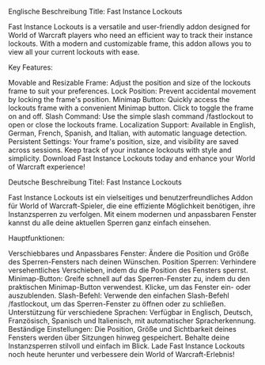 Englische Beschreibung
Title: Fast Instance Lockouts

Fast Instance Lockouts is a versatile and user-friendly addon designed for World of Warcraft players who need an efficient way to track their instance lockouts. With a modern and customizable frame, this addon allows you to view all your current lockouts with ease.

Key Features:

Movable and Resizable Frame: Adjust the position and size of the lockouts frame to suit your preferences.
Lock Position: Prevent accidental movement by locking the frame's position.
Minimap Button: Quickly access the lockouts frame with a convenient Minimap button. Click to toggle the frame on and off.
Slash Command: Use the simple slash command /fastlockout to open or close the lockouts frame.
Localization Support: Available in English, German, French, Spanish, and Italian, with automatic language detection.
Persistent Settings: Your frame's position, size, and visibility are saved across sessions.
Keep track of your instance lockouts with style and simplicity. Download Fast Instance Lockouts today and enhance your World of Warcraft experience!

Deutsche Beschreibung
Titel: Fast Instance Lockouts

Fast Instance Lockouts ist ein vielseitiges und benutzerfreundliches Addon für World of Warcraft-Spieler, die eine effiziente Möglichkeit benötigen, ihre Instanzsperren zu verfolgen. Mit einem modernen und anpassbaren Fenster kannst du alle deine aktuellen Sperren ganz einfach einsehen.

Hauptfunktionen:

Verschiebbares und Anpassbares Fenster: Ändere die Position und Größe des Sperren-Fensters nach deinen Wünschen.
Position Sperren: Verhindere versehentliches Verschieben, indem du die Position des Fensters sperrst.
Minimap-Button: Greife schnell auf das Sperren-Fenster zu, indem du den praktischen Minimap-Button verwendest. Klicke, um das Fenster ein- oder auszublenden.
Slash-Befehl: Verwende den einfachen Slash-Befehl /fastlockout, um das Sperren-Fenster zu öffnen oder zu schließen.
Unterstützung für verschiedene Sprachen: Verfügbar in Englisch, Deutsch, Französisch, Spanisch und Italienisch, mit automatischer Spracherkennung.
Beständige Einstellungen: Die Position, Größe und Sichtbarkeit deines Fensters werden über Sitzungen hinweg gespeichert.
Behalte deine Instanzsperren stilvoll und einfach im Blick. Lade Fast Instance Lockouts noch heute herunter und verbessere dein World of Warcraft-Erlebnis!
